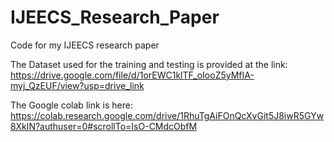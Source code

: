 # IJEECS_Research_Paper
Code for my IJEECS research paper

The Dataset used for the training and testing is provided at the link: https://drive.google.com/file/d/1orEWC1klTF_oIooZ5yMfIA-myj_QzEUF/view?usp=drive_link

The Google colab link is here: https://colab.research.google.com/drive/1RhuTgAiFOnQcXvGit5J8iwR5GYw8XkIN?authuser=0#scrollTo=IsO-CMdcObfM
